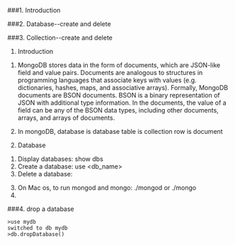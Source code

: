 ###1. Introduction

###2. Database--create and delete

###3. Collection--create and delete



1. Introduction

1) MongoDB stores data in the form of documents, which are JSON-like field and value pairs. 
Documents are analogous to structures in programming languages that associate keys with values 
(e.g. dictionaries, hashes, maps, and associative arrays). Formally, MongoDB documents are BSON documents. BSON is a binary representation of JSON with additional type information. In the documents, the value of a field can be any of the BSON data types, including other documents, arrays, and arrays of documents. 

2) In mongoDB, 
database is database
table is collection
row is document

2. Database
1) Display databases: show dbs
2) Create a database: use <db_name>
3) Delete a database: 

3. On Mac os, to run mongod and mongo: ./mongod or ./mongo
4. 


###4. drop a database
```
>use mydb
switched to db mydb
>db.dropDatabase()
```




